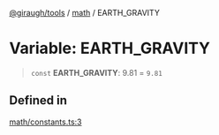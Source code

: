 [@giraugh/tools](../../modules.md) / [math](../math.md) / EARTH_GRAVITY

# Variable: EARTH_GRAVITY

> `const` **EARTH_GRAVITY**: 9.81 = `9.81`

## Defined in

[math/constants.ts:3](https://github.com/giraugh/tools/blob/a6c3d4a/lib/math/constants.ts#L3)
